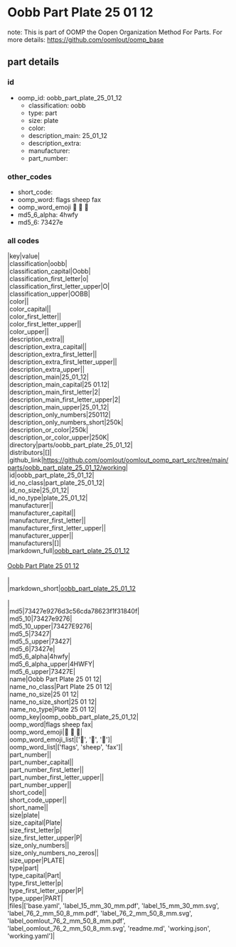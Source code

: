 # Oobb Part Plate 25 01 12  

note: This is part of OOMP the Oopen Organization Method For Parts. For more details: https://github.com/oomlout/oomp_base

##  part details





### id
* oomp_id: oobb_part_plate_25_01_12
  * classification: oobb
  * type: part
  * size: plate
  * color: 
  * description_main: 25_01_12
  * description_extra: 
  * manufacturer: 
  * part_number: 

### other_codes
* short_code: 
* oomp_word: flags sheep fax
* oomp_word_emoji :flags: :sheep: :fax:
* md5_6_alpha: 4hwfy
* md5_6: 73427e

### all codes 
|key|value|  
|classification|oobb|  
|classification_capital|Oobb|  
|classification_first_letter|o|  
|classification_first_letter_upper|O|  
|classification_upper|OOBB|  
|color||  
|color_capital||  
|color_first_letter||  
|color_first_letter_upper||  
|color_upper||  
|description_extra||  
|description_extra_capital||  
|description_extra_first_letter||  
|description_extra_first_letter_upper||  
|description_extra_upper||  
|description_main|25_01_12|  
|description_main_capital|25 01.12|  
|description_main_first_letter|2|  
|description_main_first_letter_upper|2|  
|description_main_upper|25_01_12|  
|description_only_numbers|250112|  
|description_only_numbers_short|250k|  
|description_or_color|250k|  
|description_or_color_upper|250K|  
|directory|parts/oobb_part_plate_25_01_12|  
|distributors|[]|  
|github_link|https://github.com/oomlout/oomlout_oomp_part_src/tree/main/parts/oobb_part_plate_25_01_12/working|  
|id|oobb_part_plate_25_01_12|  
|id_no_class|part_plate_25_01_12|  
|id_no_size|25_01_12|  
|id_no_type|plate_25_01_12|  
|manufacturer||  
|manufacturer_capital||  
|manufacturer_first_letter||  
|manufacturer_first_letter_upper||  
|manufacturer_upper||  
|manufacturers|[]|  
|markdown_full|[oobb_part_plate_25_01_12](https://github.com/oomlout/oomlout_oomp_part_src/tree/main/parts/oobb_part_plate_25_01_12/working)<br>[](https://github.com/oomlout/oomlout_oomp_part_src/tree/main/parts/oobb_part_plate_25_01_12/working)<br>[Oobb Part Plate 25 01 12](https://github.com/oomlout/oomlout_oomp_part_src/tree/main/parts/oobb_part_plate_25_01_12/working)<br><br>|  
|markdown_short|[oobb_part_plate_25_01_12](https://github.com/oomlout/oomlout_oomp_part_src/tree/main/parts/oobb_part_plate_25_01_12/working)<br><br>|  
|md5|73427e9276d3c56cda78623f1f31840f|  
|md5_10|73427e9276|  
|md5_10_upper|73427E9276|  
|md5_5|73427|  
|md5_5_upper|73427|  
|md5_6|73427e|  
|md5_6_alpha|4hwfy|  
|md5_6_alpha_upper|4HWFY|  
|md5_6_upper|73427E|  
|name|Oobb Part Plate 25 01 12|  
|name_no_class|Part Plate 25 01 12|  
|name_no_size|25 01 12|  
|name_no_size_short|25 01 12|  
|name_no_type|Plate 25 01 12|  
|oomp_key|oomp_oobb_part_plate_25_01_12|  
|oomp_word|flags sheep fax|  
|oomp_word_emoji|:flags: :sheep: :fax:|  
|oomp_word_emoji_list|[':flags:', ':sheep:', ':fax:']|  
|oomp_word_list|['flags', 'sheep', 'fax']|  
|part_number||  
|part_number_capital||  
|part_number_first_letter||  
|part_number_first_letter_upper||  
|part_number_upper||  
|short_code||  
|short_code_upper||  
|short_name||  
|size|plate|  
|size_capital|Plate|  
|size_first_letter|p|  
|size_first_letter_upper|P|  
|size_only_numbers||  
|size_only_numbers_no_zeros||  
|size_upper|PLATE|  
|type|part|  
|type_capital|Part|  
|type_first_letter|p|  
|type_first_letter_upper|P|  
|type_upper|PART|  
|files|['base.yaml', 'label_15_mm_30_mm.pdf', 'label_15_mm_30_mm.svg', 'label_76_2_mm_50_8_mm.pdf', 'label_76_2_mm_50_8_mm.svg', 'label_oomlout_76_2_mm_50_8_mm.pdf', 'label_oomlout_76_2_mm_50_8_mm.svg', 'readme.md', 'working.json', 'working.yaml']|  
